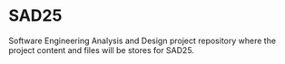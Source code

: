 # SAD25
Software Engineering Analysis and Design project repository where the project content and files will be stores for SAD25. 
